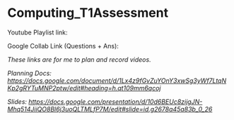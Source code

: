 # Computing_T1Assessment

Youtube Playlist link: 


Google Collab Link (Questions + Ans):





_These links are for me to plan and record videos._

_Planning Docs:
https://docs.google.com/document/d/1Lx4z9fGvZuYOnY3xwSg3yWf7LtqNKp2gRYTuMNP2ptw/edit#heading=h.qt109mm6qcoj_

_Slides:
https://docs.google.com/presentation/d/10d6BEUc8zijgJN-Mhq514JiiQO8Bl6j3uoQLTMLfP7M/edit#slide=id.g2678a45a83b_0_26_
